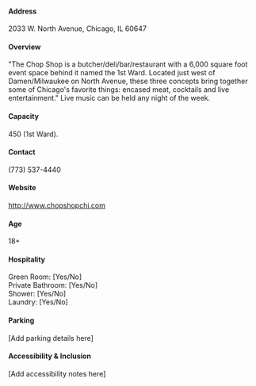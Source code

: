 #### Address

2033 W. North Avenue, Chicago, IL 60647

#### Overview

"The Chop Shop is a butcher/deli/bar/restaurant with a 6,000 square foot event space behind it named the 1st Ward. Located just west of Damen/Milwaukee on North Avenue, these three concepts bring together some of Chicago's favorite things: encased meat, cocktails and live entertainment." Live music can be held any night of the week.

#### Capacity

450 (1st Ward).

#### Contact

(773) 537-4440

#### Website

http://www.chopshopchi.com

#### Age

18+

#### Hospitality

Green Room: [Yes/No]  
Private Bathroom: [Yes/No]  
Shower: [Yes/No]  
Laundry: [Yes/No]

#### Parking

[Add parking details here]

#### Accessibility & Inclusion

[Add accessibility notes here]
